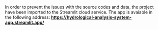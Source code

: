 In order to prevent the issues with the source codes and data, the project have been imported to the Streamlit cloud service. The app is avaiable in the following address: **https://hydrological-analysis-system-app.streamlit.app/**
